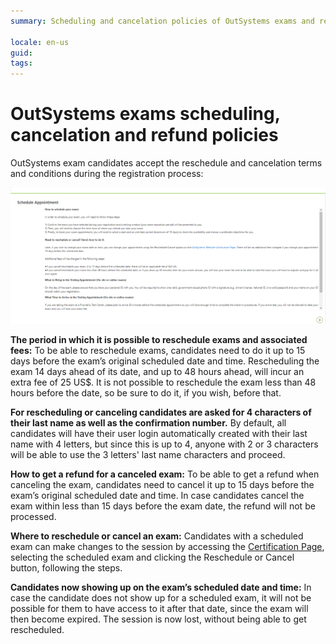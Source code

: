 ```yaml
---
summary: Scheduling and cancelation policies of OutSystems exams and refunds for canceled exams 

locale: en-us
guid: 
tags: 
---
```


# OutSystems exams scheduling, cancelation and refund policies

OutSystems exam candidates accept the reschedule and cancelation terms and conditions during the registration process:

![exam-policies](prometric-exam-policies.PNG)

**The period in which it is possible to reschedule exams and associated fees:**
To be able to reschedule exams, candidates need to do it up to 15 days before the exam’s original scheduled date and time. Rescheduling the exam 14 days ahead of its date, and up to 48 hours ahead, will incur an extra fee of 25 US$. It is not possible to reschedule the exam less than 48 hours before the date, so be sure to do it, if you wish, before that.

**For rescheduling or canceling candidates are asked for 4 characters of their last name as well as the confirmation number.** 
By default, all candidates will have their user login automatically created with their last name with 4 letters, but since this is up to 4, anyone with 2 or 3 characters will be able to use the 3 letters' last name characters and proceed.

**How to get a refund for a canceled exam:**
To be able to get a refund when canceling the exam, candidates need to cancel it up to 15 days before the exam’s original scheduled date and time. In case candidates cancel the exam within less than 15 days before the exam date, the refund will not be processed.

**Where to reschedule or cancel an exam:**
Candidates with a scheduled exam can make changes to the session by accessing the [Certification Page](https://www.outsystems.com/learn/certifications/), selecting the scheduled exam and clicking the Reschedule or Cancel button, following the steps.

**Candidates now showing up on the exam’s scheduled date and time:**
In case the candidate does not show up for a scheduled exam, it will not be possible for them to have access to it after that date, since the exam will then become expired. The session is now lost, without being able to get rescheduled. 
